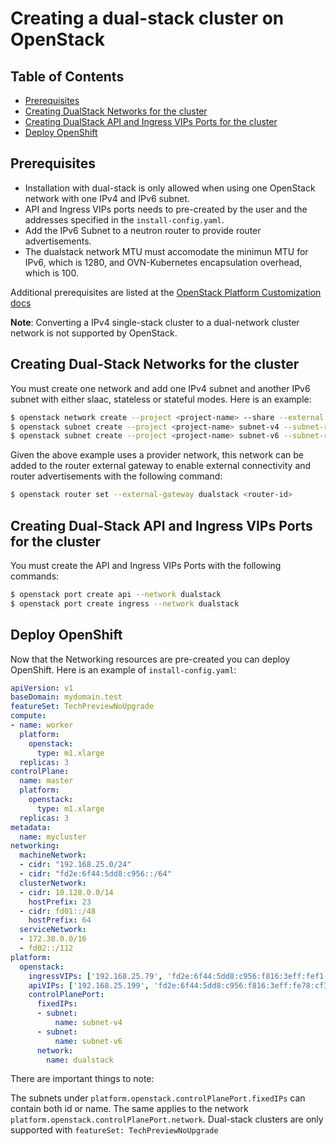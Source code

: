 # Creating a dual-stack cluster on OpenStack

## Table of Contents

- [Prerequisites](#prerequisites)
- [Creating DualStack Networks for the cluster](#creating-dualstack-networks-for-the-cluster)
- [Creating DualStack API and Ingress VIPs Ports for the cluster](#creating-dualstack-api-and-ingress-vips-for-the-cluster)
- [Deploy OpenShift](#deploy-openshift)

## Prerequisites

* Installation with dual-stack is only allowed when using one OpenStack network with one IPv4 and IPv6 subnet.
* API and Ingress VIPs ports needs to pre-created by the user and the addresses specified in the `install-config.yaml`.
* Add the IPv6 Subnet to a neutron router to provide router advertisements.
* The dualstack network MTU must accomodate the minimun MTU for IPv6, which is 1280, and OVN-Kubernetes encapsulation overhead, which is 100.

Additional prerequisites are listed at the [OpenStack Platform Customization docs](./customization.md)

**Note**: Converting a IPv4 single-stack cluster to a dual-network cluster network is not supported by OpenStack.

## Creating Dual-Stack Networks for the cluster

You must create one network and add one IPv4 subnet and another IPv6 subnet with either slaac, stateless or stateful modes. Here is an example:

```sh
$ openstack network create --project <project-name> --share --external --provider-physical-network <physical-network> --provider-network-type flat dualstack
$ openstack subnet create --project <project-name> subnet-v4 --subnet-range 192.168.25.0/24 --dhcp --dns-nameserver <nameserver> --network dualstack
$ openstack subnet create --project <project-name> subnet-v6 --subnet-range fd2e:6f44:5dd8:c956::/64 --dhcp  --network dualstack --ip-version 6 --ipv6-ra-mode slaac --ipv6-address-mode slaac
```

Given the above example uses a provider network, this network can be added to the router external gateway to enable external connectivity and router advertisements with the following command:
```sh
$ openstack router set --external-gateway dualstack <router-id>
```

## Creating Dual-Stack API and Ingress VIPs Ports for the cluster

You must create the API and Ingress VIPs Ports with the following commands:

```sh
$ openstack port create api --network dualstack
$ openstack port create ingress --network dualstack
```

## Deploy OpenShift

Now that the Networking resources are pre-created you can deploy OpenShift. Here is an example of `install-config.yaml`:

```yaml
apiVersion: v1
baseDomain: mydomain.test
featureSet: TechPreviewNoUpgrade
compute:
- name: worker
  platform:
    openstack:
      type: m1.xlarge
  replicas: 3
controlPlane:
  name: master
  platform:
    openstack:
      type: m1.xlarge
  replicas: 3
metadata:
  name: mycluster
networking:
  machineNetwork:
  - cidr: "192.168.25.0/24"
  - cidr: "fd2e:6f44:5dd8:c956::/64"
  clusterNetwork:
  - cidr: 10.128.0.0/14
    hostPrefix: 23
  - cidr: fd01::/48
    hostPrefix: 64
  serviceNetwork:
  - 172.30.0.0/16
  - fd02::/112
platform:
  openstack:
    ingressVIPs: ['192.168.25.79', 'fd2e:6f44:5dd8:c956:f816:3eff:fef1:1bad']
    apiVIPs: ['192.168.25.199', 'fd2e:6f44:5dd8:c956:f816:3eff:fe78:cf36']
    controlPlanePort:
      fixedIPs:
      - subnet:
          name: subnet-v4
      - subnet:
          name: subnet-v6
      network:
        name: dualstack

```
There are important things to note:

The subnets under `platform.openstack.controlPlanePort.fixedIPs` can contain both id or name. The same applies to the network `platform.openstack.controlPlanePort.network`. Dual-stack clusters are only supported with `featureSet: TechPreviewNoUpgrade`